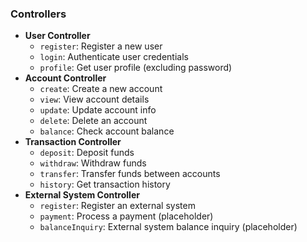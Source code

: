 ### Controllers

- **User Controller**
  - `register`: Register a new user
  - `login`: Authenticate user credentials
  - `profile`: Get user profile (excluding password)
- **Account Controller**
  - `create`: Create a new account
  - `view`: View account details
  - `update`: Update account info
  - `delete`: Delete an account
  - `balance`: Check account balance
- **Transaction Controller**
  - `deposit`: Deposit funds
  - `withdraw`: Withdraw funds
  - `transfer`: Transfer funds between accounts
  - `history`: Get transaction history
- **External System Controller**
  - `register`: Register an external system
  - `payment`: Process a payment (placeholder)
  - `balanceInquiry`: External system balance inquiry (placeholder)
